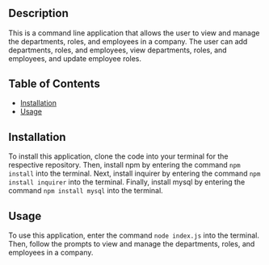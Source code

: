 # <Employee Tracker>

## Description

This is a command line application that allows the user to view and manage the departments, roles, and employees in a company. The user can add departments, roles, and employees, view departments, roles, and employees, and update employee roles.
## Table of Contents 

- [Installation](#installation)
- [Usage](#usage)

## Installation

To install this application, clone the code into your terminal for the respective repository. Then, install npm by entering the command ```npm install``` into the terminal. Next, install inquirer by entering the command ```npm install inquirer``` into the terminal. Finally, install mysql by entering the command ```npm install mysql``` into the terminal.
## Usage

To use this application, enter the command ```node index.js``` into the terminal. Then, follow the prompts to view and manage the departments, roles, and employees in a company.


